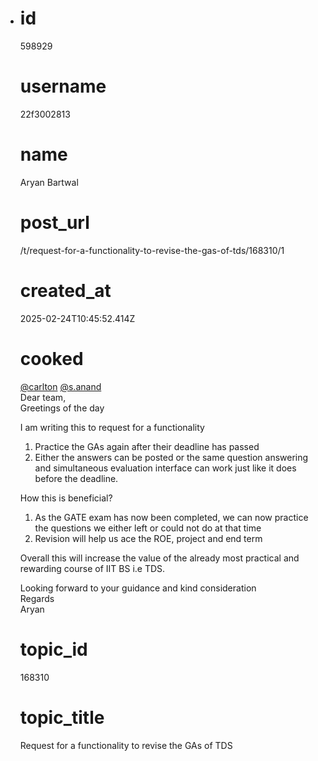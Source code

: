 - # id
  
  598929
  
  # username
  
  22f3002813
  
  # name
  
  Aryan Bartwal
  
  # post_url
  
  /t/request-for-a-functionality-to-revise-the-gas-of-tds/168310/1
  
  # created_at
  
  2025-02-24T10:45:52.414Z
  
  # cooked
  
  <p><a class="mention" href="/u/carlton">@carlton</a> <a class="mention" href="/u/s.anand">@s.anand</a><br>
  Dear team,<br>
  Greetings of the day</p>
  <p>I am writing this to request for a functionality</p>
  <ol>
  <li>Practice the GAs again after their deadline has passed</li>
  <li>Either the answers can be posted or the same question answering and simultaneous evaluation interface can work just like it does before the deadline.</li>
  </ol>
  <p>How this is beneficial?</p>
  <ol>
  <li>As the GATE exam has now been completed,  we can now practice the questions we either left or could not do at that time</li>
  <li>Revision will help us ace the ROE, project and end term</li>
  </ol>
  <p>Overall this will increase the value of the already most practical and rewarding course of IIT BS i.e TDS.</p>
  <p>Looking forward to your guidance and kind consideration<br>
  Regards<br>
  Aryan</p>
  
  # topic_id
  
  168310
  
  # topic_title
  
  Request for a functionality to revise the GAs of TDS
